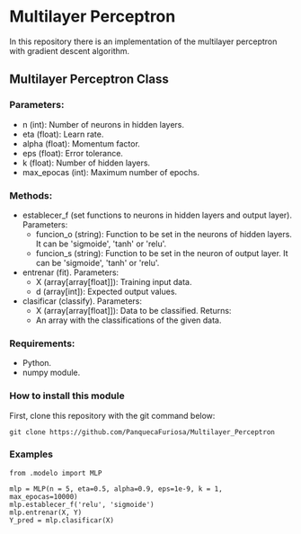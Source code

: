 # Multilayer Perceptron

In this repository there is an implementation of the multilayer perceptron with gradient descent algorithm.

## Multilayer Perceptron Class

### Parameters:
- n (int): Number of neurons in hidden layers.
- eta (float): Learn rate.
- alpha (float): Momentum factor.
- eps (float): Error tolerance.
- k (float): Number of hidden layers.
- max_epocas (int): Maximum number of epochs.

### Methods:
- establecer_f (set functions to neurons in hidden layers and output layer).
  Parameters:
    - funcion_o (string): Function to be set in the neurons of hidden layers. It can be 'sigmoide', 'tanh' or 'relu'.
    - funcion_s (string): Function to be set in the neuron of output layer. It can be 'sigmoide', 'tanh' or 'relu'.
- entrenar (fit).
  Parameters:
    - X (array[array[float]]): Training input data.
    - d (array[int]): Expected output values.
- clasificar (classify).
  Parameters:
    - X (array[array[float]]): Data to be classified.
  Returns:
    - An array with the classifications of the given data.
 
### Requirements:
- Python.
- numpy module.
 
### How to install this module
First, clone this repository with the git command below:
```
git clone https://github.com/PanquecaFuriosa/Multilayer_Perceptron
```

### Examples
```
from .modelo import MLP

mlp = MLP(n = 5, eta=0.5, alpha=0.9, eps=1e-9, k = 1, max_epocas=10000)
mlp.establecer_f('relu', 'sigmoide')
mlp.entrenar(X, Y)
Y_pred = mlp.clasificar(X)
```
